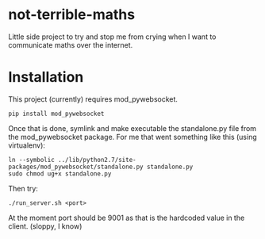 not-terrible-maths
==================

Little side project to try and stop me from crying when I want to communicate maths over the internet.

Installation
============

This project (currently) requires mod_pywebsocket.

    pip install mod_pywebsocket
    
Once that is done, symlink and make executable the standalone.py file from the mod_pywebsocket package.
For me that went something like this (using virtualenv):

    ln --symbolic ../lib/python2.7/site-packages/mod_pywebsocket/standalone.py standalone.py
    sudo chmod ug+x standalone.py

Then try:

    ./run_server.sh <port>
   
At the moment port should be 9001 as that is the hardcoded value in the client. (sloppy, I know)

